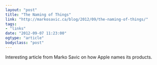 ```yaml
---
layout: "post"
title: "The Naming of Things"
link: "http://markosavic.ca/blog/2012/09/the-naming-of-things/"
tags: 
- "links"
date: "2012-09-07 11:23:00"
ogtype: "article"
bodyclass: "post"
---
```


Interesting article from Marko Savic on how Apple names its products.